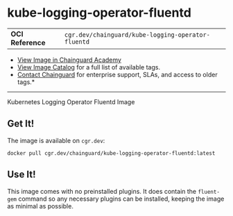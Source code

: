 <!--monopod:start-->
# kube-logging-operator-fluentd
| | |
| - | - |
| **OCI Reference** | `cgr.dev/chainguard/kube-logging-operator-fluentd` |


* [View Image in Chainguard Academy](https://edu.chainguard.dev/chainguard/chainguard-images/reference/kube-logging-operator-fluentd/overview/)
* [View Image Catalog](https://console.enforce.dev/images/catalog) for a full list of available tags.
* [Contact Chainguard](https://www.chainguard.dev/chainguard-images) for enterprise support, SLAs, and access to older tags.*

---
<!--monopod:end-->

<!--overview:start-->
Kubernetes Logging Operator Fluentd Image
<!--overview:end-->

<!--getting:start-->
## Get It!
The image is available on `cgr.dev`:

```
docker pull cgr.dev/chainguard/kube-logging-operator-fluentd:latest
```
<!--getting:end-->

<!--body:start-->
## Use It!

This image comes with no preinstalled plugins. It does contain the `fluent-gem` command so any necessary plugins can
be installed, keeping the image as minimal as possible.
<!--body:end-->
